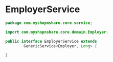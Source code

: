 # EmployerService

```java
package com.myshopnshare.core.service;

import com.myshopnshare.core.domain.Employer;

public interface EmployerService extends
		GenericService<Employer, Long> {

}
```
